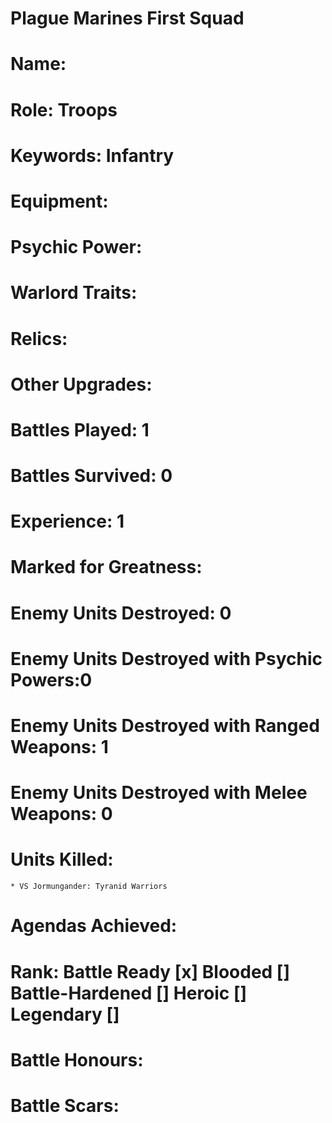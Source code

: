 # Plague Marines First Squad

# Name: 
# Role: Troops
# Keywords: Infantry
# Equipment:
# Psychic Power:
# Warlord Traits:
# Relics:
# Other Upgrades:

# Battles Played: 1
# Battles Survived: 0
# Experience: 1
# Marked for Greatness:
# Enemy Units Destroyed: 0 
# Enemy Units Destroyed with Psychic Powers:0 
# Enemy Units Destroyed with Ranged Weapons: 1 
# Enemy Units Destroyed with Melee Weapons: 0
# Units Killed: 
    * VS Jormungander: Tyranid Warriors
# Agendas Achieved:

# Rank: Battle Ready [x] Blooded [] Battle-Hardened [] Heroic [] Legendary []

# Battle Honours: 
# Battle Scars: